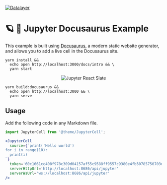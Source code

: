 [![Datalayer](https://assets.datalayer.design/datalayer-25.svg)](https://datalayer.io)

# 🪐 🦕 Jupyter Docusaurus Example

This example is built using [Docusaurus](https://docusaurus.io), a modern static website generator, and allows you to add a live cell in the Docusaurus site.

```base
yarn install &&
  echo open http://localhost:3000/docs/intro && \
  yarn start
```

<div align="center" style="text-align: center">
  <img alt="Jupyter React Slate" src="https://datalayer-jupyter-examples.s3.amazonaws.com/jupyter-react-docusaurus.png" />
</div>

```base
yarn build:docusaurus &&
  echo open http://localhost:3000 && \
  yarn serve
```

## Usage

Add the following code in any Markdown file.

```jsx
import JupyterCell from '@theme/JupyterCell';

<JupyterCell 
  source={`print('Hello world')
for i in range(10):
  print(i)
`}
  token='60c1661cc408f978c309d04157af55c9588ff9557c9380e4fb50785750703da6'
  serverHttpUrl='http://localhost:8686/api/jupyter'
  serverWsUrl='ws://localhost:8686/api/jupyter'
/>
```
